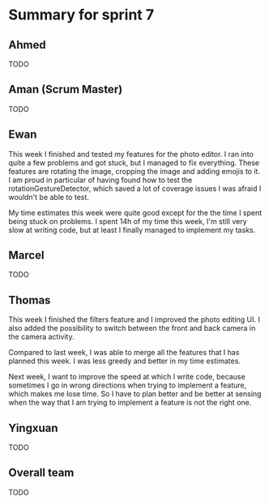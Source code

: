 # Summary for sprint 7

## Ahmed

TODO

## Aman (Scrum Master)

TODO

## Ewan 

This week I finished and tested my features for the photo editor. I ran into quite a few problems and got stuck, but I managed to fix everything. These features are rotating the image, cropping the image and adding emojis to it. I am proud in particular of having found how to test the rotationGestureDetector, which saved a lot of coverage issues I was afraid I wouldn't be able to test.

My time estimates this week were quite good except for the the time I spent being stuck on problems. I spent 14h of my time this week, I'm still very slow at writing code, but at least I finally managed to implement my tasks.

## Marcel 

TODO

## Thomas

This week I finished the filters feature and I improved the photo editing UI. I also added the possibility to switch between the front and back camera in the camera activity.

Compared to last week, I was able to merge all the features that I has planned this week. I was less greedy and better in my time estimates.

Next week, I want to improve the speed at which I write code, because sometimes I go in wrong directions when trying to implement a feature, which makes me lose time. So I have to plan better and be better at sensing when the way that I am trying to implement a feature is not the right one.

## Yingxuan

TODO

## Overall team

TODO
